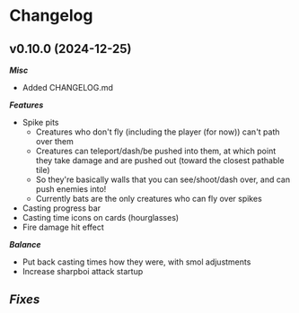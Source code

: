 # Changelog

## v0.10.0 (2024-12-25)

***Misc***
- Added CHANGELOG.md

***Features***
- Spike pits
    - Creatures who don't fly (including the player (for now)) can't path over them
    - Creatures can teleport/dash/be pushed into them, at which point they take damage and are pushed out (toward the closest pathable tile)
    - So they're basically walls that you can see/shoot/dash over, and can push enemies into!
    - Currently bats are the only creatures who can fly over spikes
- Casting progress bar
- Casting time icons on cards  (hourglasses)
- Fire damage hit effect

***Balance***
- Put back casting times how they were, with smol adjustments
- Increase sharpboi attack startup

***Fixes***
- 
